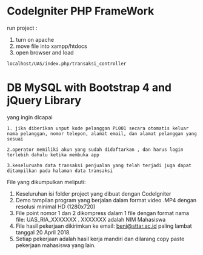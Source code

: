 # CodeIgniter PHP FrameWork

run project :
1. turn on apache
2. move file into xampp/htdocs
3. open browser and load

```
localhost/UAS/index.php/transaksi_controller
```

# DB MySQL with Bootstrap 4 and jQuery Library 

yang ingin dicapai
```
1. jika diberikan unput kode pelanggan PL001 secara otomatis keluar nama pelanggan, nomor telepon, alamat email, dan alamat pelanggan yang sesuai

2.operator memiliki akun yang sudah didaftarkan , dan harus login terlebih dahulu ketika membuka app 

3.keseluruahn data transaksi penjualan yang telah terjadi juga dapat ditampilkan pada halaman data transaksi

```

File yang dikumpulkan meliputi:
1. Keseluruhan isi folder project yang dibuat dengan CodeIgniter
2. Demo tampilan program yang berjalan dalam format video .MP4 dengan resolusi minimal HD (1280x720)
3. File point nomor 1 dan 2 dikompress dalam 1 file dengan format nama file: UAS_RIA_XXXXXXX . XXXXXXX adalah NIM Mahasiswa
4. File hasil pekerjaan dikirimkan ke email: beni@sttar.ac.id paling lambat tanggal 20 April 2018.
5. Setiap pekerjaan adalah hasil kerja mandiri dan dilarang copy paste pekerjaan mahasiswa yang lain.

